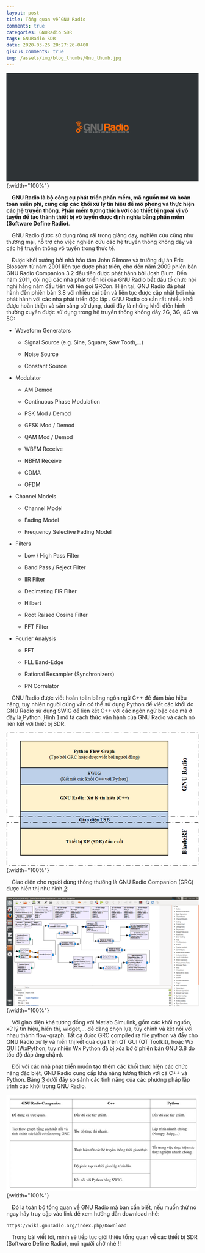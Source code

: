 ```yaml
---
layout: post
title: Tổng quan về GNU Radio
comments: true
categories: GNURadio SDR
tags: GNURadio SDR
date: 2020-03-26 20:27:26-0400
giscus_comments: true
img: /assets/img/blog_thumbs/Gnu_thumb.jpg
---
```

![image info](/assets/img/Gnu.jpg){:width="100%"}

&emsp;**GNU Radio là bộ công cụ phát triển phần mềm, mã nguồn mở và hoàn toàn miễn phí, cung cấp các khối xử lý tín hiệu để mô phỏng và thực hiện các hệ truyền thông. Phần mềm tương thích với các thiết bị ngoại vi vô tuyến để tạo thành thiết bị vô tuyến được định nghĩa bằng phần mềm (Software Define Radio)**.

&emsp;GNU Radio được sử dụng rộng rãi trong giảng dạy, nghiên cứu cũng như thương mại, hỗ trợ cho việc nghiên cứu các hệ truyền thông không dây và các hệ truyền thông vô tuyến trong thực tế.

&emsp;Được khởi xướng bởi nhà hảo tâm John Gilmore và trưởng dự án Eric	
Blossom từ năm 2001 liên tục được phát triển, cho đến năm 2009 phiên bản
GNU Radio Companion 3.2 đầu tiên được phát hành bởi Josh Blum. Đến năm
2011, đội ngũ các nhà phát triển lõi của GNU Radio bắt đầu tổ chức hội
nghị hằng năm đầu tiên với tên gọi GRCon. Hiện tại, GNU Radio  đã phát
hành đến phiên bản 3.8 với nhiều cải tiến và liên tục được cập nhật bởi
nhà phát hành với các nhà phát triển độc lập . GNU Radio có sẵn rất
nhiều khối được hoàn thiện và sẵn sàng sử dụng, dưới đây là những khối
điển hình thường xuyên được sử dụng trong hệ truyền thông không dây 2G,
3G, 4G và 5G:

  - Waveform Generators
    
      - Signal Source (e.g. Sine, Square, Saw Tooth,...)
    
      - Noise Source
    
      - Constant Source

  - Modulator
    
      - AM Demod
    
      - Continuous Phase Modulation
    
      - PSK Mod / Demod
    
      - GFSK Mod / Demod
    
      - QAM Mod / Demod
    
      - WBFM Receive
    
      - NBFM Receive
    
      - CDMA 
    
      - OFDM 

  - Channel Models
    
      - Channel Model
    
      - Fading Model
    
      - Frequency Selective Fading Model

  - Filters
    
      - Low / High Pass Filter
    
      - Band Pass / Reject Filter
    
      - IIR Filter
    
      - Decimating FIR Filter
    
      - Hilbert
    
      - Root Raised Cosine Filter
    
      - FFT Filter

  - Fourier Analysis
    
      - FFT
    
      - FLL Band-Edge
    
      - Rational Resampler (Synchronizers)
    
      - PN Correlator
	  
&emsp;GNU Radio được viết hoàn toàn bằng ngôn ngữ C++ để đảm bảo hiệu năng,
tuy nhiên người dùng vẫn có thể sử dụng Python để viết các khối do GNU
Radio sử dụng SWIG để liên kết C++ với các ngôn ngữ bậc cao mà ở đây là
Python. Hình [1](/assets/img/SWIG.png) mô tả cách thức vận hành của GNU Radio và
cách nó liên kết với thiết bị SDR.

![Sơ đồ làm việc của GNU Radio](/assets/img/SWIG.png){:width="100%"}

&emsp;Giao diện cho người dùng thông thường là GNU Radio Companion (GRC) được
hiển thị như hình [2](/assets/img/GNURadio.png):

![Giao diện GNU Radio Companion](/assets/img/GNURadio.png){:width="100%"}

&emsp;Với giao diện khá tương đồng với Matlab Simulink, gồm các khối nguồn, xử
lý tín hiệu, hiển thị, widget,… dễ dàng chọn lựa, tùy chỉnh và kết nối
với nhau thành flow-graph. Tất cả được GRC compiled ra file python và
đẩy cho GNU Radio xử lý và hiển thị kết quả dựa trên QT GUI (QT
Toolkit), hoặc Wx GUI (WxPython, tuy nhiên Wx Python đã bị xóa bở ở
phiên bản GNU 3.8 do tốc độ đáp ứng chậm).

&emsp;Đối với các nhà phát triển muốn tạo thêm các khối thực hiện các chức
năng đặc biệt, GNU Radio cung cấp khả năng tương thích với cả C++ và
Python. Bảng [3](/assets/img/methodGNU.jpg) dưới đây so sánh các
tính năng của các phương pháp lập trình các khối trong GNU Radio.

![Sơ đồ làm việc của GNU Radio](/assets/img/methodGNU.jpg){:width="100%"}

&emsp;Đó là toàn bộ tổng quan về GNU Radio mà bạn cần biết, nếu muốn thử nó ngay hãy truy cập vào link để xem hướng dẫn download nhé:
```
https://wiki.gnuradio.org/index.php/Download
```
&emsp;Trong bài viết tới, mình sẽ tiếp tục giới thiệu tổng quan về các thiết bị SDR (Software Define Radio), mọi người chờ nhé !!